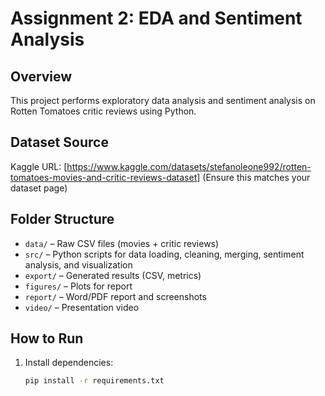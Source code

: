# Assignment 2: EDA and Sentiment Analysis

## Overview
This project performs exploratory data analysis and sentiment analysis on Rotten Tomatoes critic reviews using Python.

## Dataset Source
Kaggle URL: [https://www.kaggle.com/datasets/stefanoleone992/rotten-tomatoes-movies-and-critic-reviews-dataset]
(Ensure this matches your dataset page)

## Folder Structure
- `data/` – Raw CSV files (movies + critic reviews)
- `src/` – Python scripts for data loading, cleaning, merging, sentiment analysis, and visualization
- `export/` – Generated results (CSV, metrics)
- `figures/` – Plots for report
- `report/` – Word/PDF report and screenshots
- `video/` – Presentation video

## How to Run
1. Install dependencies:
   ```bash
   pip install -r requirements.txt
